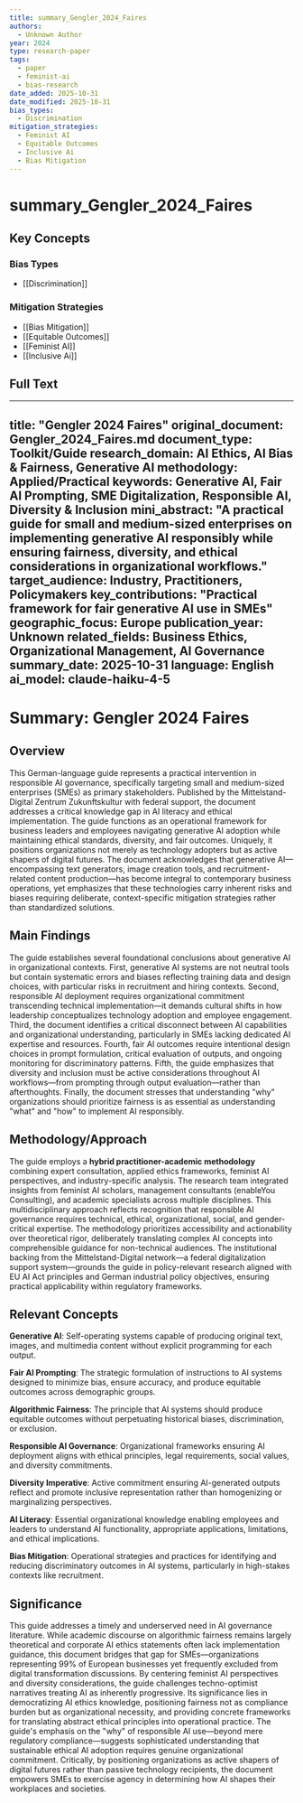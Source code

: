 ```yaml
---
title: summary_Gengler_2024_Faires
authors:
  - Unknown Author
year: 2024
type: research-paper
tags:
  - paper
  - feminist-ai
  - bias-research
date_added: 2025-10-31
date_modified: 2025-10-31
bias_types:
  - Discrimination
mitigation_strategies:
  - Feminist AI
  - Equitable Outcomes
  - Inclusive Ai
  - Bias Mitigation
---
```


# summary_Gengler_2024_Faires

## Key Concepts

### Bias Types
- [[Discrimination]]

### Mitigation Strategies
- [[Bias Mitigation]]
- [[Equitable Outcomes]]
- [[Feminist AI]]
- [[Inclusive Ai]]

## Full Text

---
title: "Gengler 2024 Faires"
original_document: Gengler_2024_Faires.md
document_type: Toolkit/Guide
research_domain: AI Ethics, AI Bias & Fairness, Generative AI
methodology: Applied/Practical
keywords: Generative AI, Fair AI Prompting, SME Digitalization, Responsible AI, Diversity & Inclusion
mini_abstract: "A practical guide for small and medium-sized enterprises on implementing generative AI responsibly while ensuring fairness, diversity, and ethical considerations in organizational workflows."
target_audience: Industry, Practitioners, Policymakers
key_contributions: "Practical framework for fair generative AI use in SMEs"
geographic_focus: Europe
publication_year: Unknown
related_fields: Business Ethics, Organizational Management, AI Governance
summary_date: 2025-10-31
language: English
ai_model: claude-haiku-4-5
---

# Summary: Gengler 2024 Faires

## Overview

This German-language guide represents a practical intervention in responsible AI governance, specifically targeting small and medium-sized enterprises (SMEs) as primary stakeholders. Published by the Mittelstand-Digital Zentrum Zukunftskultur with federal support, the document addresses a critical knowledge gap in AI literacy and ethical implementation. The guide functions as an operational framework for business leaders and employees navigating generative AI adoption while maintaining ethical standards, diversity, and fair outcomes. Uniquely, it positions organizations not merely as technology adopters but as active shapers of digital futures. The document acknowledges that generative AI—encompassing text generators, image creation tools, and recruitment-related content production—has become integral to contemporary business operations, yet emphasizes that these technologies carry inherent risks and biases requiring deliberate, context-specific mitigation strategies rather than standardized solutions.

## Main Findings

The guide establishes several foundational conclusions about generative AI in organizational contexts. First, generative AI systems are not neutral tools but contain systematic errors and biases reflecting training data and design choices, with particular risks in recruitment and hiring contexts. Second, responsible AI deployment requires organizational commitment transcending technical implementation—it demands cultural shifts in how leadership conceptualizes technology adoption and employee engagement. Third, the document identifies a critical disconnect between AI capabilities and organizational understanding, particularly in SMEs lacking dedicated AI expertise and resources. Fourth, fair AI outcomes require intentional design choices in prompt formulation, critical evaluation of outputs, and ongoing monitoring for discriminatory patterns. Fifth, the guide emphasizes that diversity and inclusion must be active considerations throughout AI workflows—from prompting through output evaluation—rather than afterthoughts. Finally, the document stresses that understanding "why" organizations should prioritize fairness is as essential as understanding "what" and "how" to implement AI responsibly.

## Methodology/Approach

The guide employs a **hybrid practitioner-academic methodology** combining expert consultation, applied ethics frameworks, feminist AI perspectives, and industry-specific analysis. The research team integrated insights from feminist AI scholars, management consultants (enableYou Consulting), and academic specialists across multiple disciplines. This multidisciplinary approach reflects recognition that responsible AI governance requires technical, ethical, organizational, social, and gender-critical expertise. The methodology prioritizes accessibility and actionability over theoretical rigor, deliberately translating complex AI concepts into comprehensible guidance for non-technical audiences. The institutional backing from the Mittelstand-Digital network—a federal digitalization support system—grounds the guide in policy-relevant research aligned with EU AI Act principles and German industrial policy objectives, ensuring practical applicability within regulatory frameworks.

## Relevant Concepts

**Generative AI**: Self-operating systems capable of producing original text, images, and multimedia content without explicit programming for each output.

**Fair AI Prompting**: The strategic formulation of instructions to AI systems designed to minimize bias, ensure accuracy, and produce equitable outcomes across demographic groups.

**Algorithmic Fairness**: The principle that AI systems should produce equitable outcomes without perpetuating historical biases, discrimination, or exclusion.

**Responsible AI Governance**: Organizational frameworks ensuring AI deployment aligns with ethical principles, legal requirements, social values, and diversity commitments.

**Diversity Imperative**: Active commitment ensuring AI-generated outputs reflect and promote inclusive representation rather than homogenizing or marginalizing perspectives.

**AI Literacy**: Essential organizational knowledge enabling employees and leaders to understand AI functionality, appropriate applications, limitations, and ethical implications.

**Bias Mitigation**: Operational strategies and practices for identifying and reducing discriminatory outcomes in AI systems, particularly in high-stakes contexts like recruitment.

## Significance

This guide addresses a timely and underserved need in AI governance literature. While academic discourse on algorithmic fairness remains largely theoretical and corporate AI ethics statements often lack implementation guidance, this document bridges that gap for SMEs—organizations representing 99% of European businesses yet frequently excluded from digital transformation discussions. By centering feminist AI perspectives and diversity considerations, the guide challenges techno-optimist narratives treating AI as inherently progressive. Its significance lies in democratizing AI ethics knowledge, positioning fairness not as compliance burden but as organizational necessity, and providing concrete frameworks for translating abstract ethical principles into operational practice. The guide's emphasis on the "why" of responsible AI use—beyond mere regulatory compliance—suggests sophisticated understanding that sustainable ethical AI adoption requires genuine organizational commitment. Critically, by positioning organizations as active shapers of digital futures rather than passive technology recipients, the document empowers SMEs to exercise agency in determining how AI shapes their workplaces and societies.
